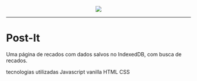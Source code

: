 
<center>
  <img src="https://lh3.googleusercontent.com/C-UGY-YGCB91ApS6EMDguQVaRuH1pnFUx_l64DFfVKv55TNj4uPB1mkz_7wfPj_oTPd2Ni2Otw0zVmhPzq8JDlQRV-Nb-i3BgsFtQcne4NTuJfA15CV476d_hbwTPqQYGyvEGB-aDrPCRX-YYS8qLMpm2KqqYwY2ylZhj5adeb8D41C964QMQDrtcQJ00KlqYzYggWc_yZu4qiLgIv2FJwq4owBMVKJoLOEADwvkqv3Zr_ceCAnSdtRvMjmbclQO1mcNbVv9xN0IoA6c0Pr3eCvGgbsVTq6p8r1IdmN7w17RWbL-Ct7TYtPiJxPtheAogAK142WuAT8KaLuIf3ry15fTxc7l53TtA-vMfcC386FMUKTg7sO9K3FI1dNyYZDHlD2PNbALiFkIUIV9km1FMeQPZqaL4fahr8G-OppJJfrYRuI8P-TcUByJu6ukh7IXwFVXS1q0eCfXNLaJW5Zf9_-qiFL7DSJDxlINSNh4voQgutAeBtob0w-PGs-J4TxtcKYzbueP_SWf8CvzGkwGG13elGMQW_Fc1J0iZ4Alqet1Hsn0xuXO3LpqzZXxlKlfQG3-CN2eTHY0NxQ9gttu587TvA4wB8PjQCAJZXBE-xxD8LTQIy9nHC_E0mq9NnlgxgpS5c7iUx3INHNobhPZOecVZ3puJW8tQEAzxtg3f5f6R8eewGzASbhzQKo2aELH8_aGyiDjVjnLS_dATN0Eb26pPPEOx-Pl8zt4bnSiqTvyv88ThUEkxb0F-gTo2SX20Z-QTGAguQIoBZ5PYHEpThzKnP9wxqWWRGRJIC6swhUvtpWV945vSuSNyWyqj3Y3wQJt1h9eHvRWTbPFVe2LlLCm6vRJoq8aQ2W8QUoaMKD-v9xN000x4jjQG2UAZhecpjBIaAv76vRgG3hR8CJmw_5oYH3Gbd7qbuuhDQy2ew=w892-h741-no?authuser=0" />
</center>

---

# Post-It
 Uma página de recados com dados salvos no IndexedDB, com busca de recados.
 
 tecnologias utilizadas
 Javascript vanilla
 HTML
 CSS
 
